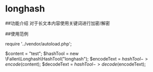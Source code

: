 # longhash

##功能介绍
对于长文本内容使用关键词进行加密/解密

##使用范例

require '../vendor/autoload.php';

$content = "test";
$hashTool = new \Fallen\Longhash\HashTool("longhash");
$encodeText = $hashTool->encode($content);
$decodeText = $hashTool->decode($encodeText);